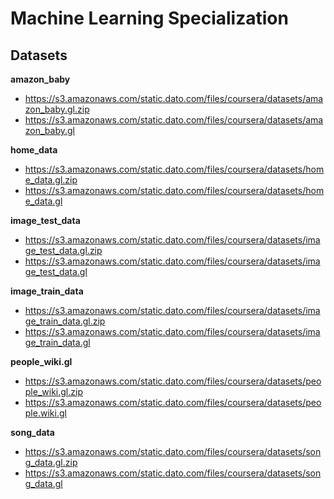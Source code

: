 # Machine Learning Specialization

## Datasets
**amazon_baby**
* https://s3.amazonaws.com/static.dato.com/files/coursera/datasets/amazon_baby.gl.zip
* https://s3.amazonaws.com/static.dato.com/files/coursera/datasets/amazon_baby.gl

**home_data**
* https://s3.amazonaws.com/static.dato.com/files/coursera/datasets/home_data.gl.zip
* https://s3.amazonaws.com/static.dato.com/files/coursera/datasets/home_data.gl

**image_test_data**
* https://s3.amazonaws.com/static.dato.com/files/coursera/datasets/image_test_data.gl.zip
* https://s3.amazonaws.com/static.dato.com/files/coursera/datasets/image_test_data.gl

**image_train_data**
* https://s3.amazonaws.com/static.dato.com/files/coursera/datasets/image_train_data.gl.zip
* https://s3.amazonaws.com/static.dato.com/files/coursera/datasets/image_train_data.gl

**people_wiki.gl**
* https://s3.amazonaws.com/static.dato.com/files/coursera/datasets/people_wiki.gl.zip
* https://s3.amazonaws.com/static.dato.com/files/coursera/datasets/people.wiki.gl

**song_data**
* https://s3.amazonaws.com/static.dato.com/files/coursera/datasets/song_data.gl.zip
* https://s3.amazonaws.com/static.dato.com/files/coursera/datasets/song_data.gl
